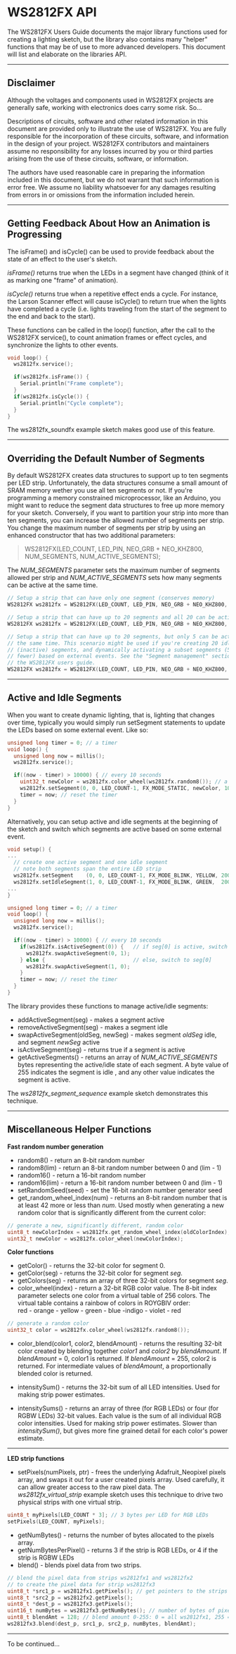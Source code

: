 # WS2812FX API

The WS2812FX Users Guide documents the major library functions used for creating
a lighting sketch, but the library also contains many "helper" functions
that may be of use to more advanced developers.
This document will list and elaborate on the libraries API.

***

## Disclaimer

Although the voltages and components used in WS2812FX projects are generally
safe, working with electronics does carry some risk. So…

Descriptions of circuits, software and other related information in this
document are provided only to illustrate the use of WS2812FX. You are fully
responsible for the incorporation of these circuits, software, and information
in the design of your project. WS2812FX contributors and maintainers assume no
responsibility for any losses incurred by you or third parties arising from the
use of these circuits, software, or information.

The authors have used reasonable care in preparing the information included in
this document, but we do not warrant that such information is error free. We
assume no liability whatsoever for any damages resulting from errors in or
omissions from the information included herein.

---
## Getting Feedback About How an Animation is Progressing

The isFrame() and isCycle() can be used to provide feedback about the state
of an effect to the user's sketch.

*isFrame()* returns true when the LEDs in a segment	have changed (think of it
as marking one "frame" of animation).

*isCycle()* returns true when a repetitive effect ends a cycle. For instance,
the Larson Scanner effect will cause isCycle() to return true when the lights
have completed a cycle (i.e. lights traveling from the start of the segment
to the end and back to the start).  

These functions can be called in the loop() function, after the call to the
WS2812FX service(), to count animation frames or effect cycles, and synchronize
the lights to other events.
```c++
void loop() {
  ws2812fx.service();

  if(ws2812fx.isFrame()) {
    Serial.println("Frame complete");
  }
  if(ws2812fx.isCycle()) {
    Serial.println("Cycle complete");
  }
}
```
The ws2812fx_soundfx example sketch makes good use of this feature.

---
## Overriding the Default Number of Segments
By default WS2812FX creates data structures to support up to ten segments per
LED strip. Unfortunately, the data structures consume a small amount of SRAM
memory wether you use all ten segments or not. If you're programming a
memory constrained microprocessor, like an Arduino, you might want to reduce
the segment data structures to free up more memory for your sketch. Conversely,
if you want to partition your strip into more than ten segments, you can
increase the allowed number of segments per strip. You change the maximum number
of segments per strip by using an enhanced constructor that has two additional
parameters:
>WS2812FX(LED_COUNT, LED_PIN, NEO_GRB + NEO_KHZ800, NUM_SEGMENTS, NUM_ACTIVE_SEGMENTS);

The *NUM_SEGMENTS* parameter sets the maximum number of segments allowed per
strip and *NUM_ACTIVE_SEGMENTS* sets how many segments can be active at
the same time.
```c++
// Setup a strip that can have only one segment (conserves memory)
WS2812FX ws2812fx = WS2812FX(LED_COUNT, LED_PIN, NEO_GRB + NEO_KHZ800, 1, 1);

// Setup a strip that can have up to 20 segments and all 20 can be active
WS2812FX ws2812fx = WS2812FX(LED_COUNT, LED_PIN, NEO_GRB + NEO_KHZ800, 20, 20);

// Setup a strip that can have up to 20 segments, but only 5 can be active at
// the same time. This scenario might be used if you're creating 20 idle
// (inactive) segments, and dynamically activating a subset segments (5 or
// fewer) based on external events. See the "Segment management" section of
// the WS2812FX users guide.
WS2812FX ws2812fx = WS2812FX(LED_COUNT, LED_PIN, NEO_GRB + NEO_KHZ800, 20, 5);
```

---
## Active and Idle Segments
When you want to create dynamic lighting, that is, lighting that changes over
time, typically you would simply run setSegment statements to update the LEDs
based on some external event. Like so:
```c++
unsigned long timer = 0; // a timer
void loop() {
  unsigned long now = millis();
  ws2812fx.service();

  if((now - timer) > 10000) { // every 10 seconds
    uint32_t newColor = ws2812fx.color_wheel(ws2812fx.random8()); // a random color
    ws2812fx.setSegment(0, 0, LED_COUNT-1, FX_MODE_STATIC, newColor, 1000);
    timer = now; // reset the timer
  }
}
```

Alternatively, you can setup active and idle segments at the beginning of the
sketch and switch which segments are active based on some external event.
```c++
void setup() {
...
  // create one active segment and one idle segment
  // note both segments span the entire LED strip
  ws2812fx.setSegment    (0, 0, LED_COUNT-1, FX_MODE_BLINK, YELLOW, 2000); // seg[0]
  ws2812fx.setIdleSegment(1, 0, LED_COUNT-1, FX_MODE_BLINK, GREEN,  2000); // seg[1]
...
}

unsigned long timer = 0; // a timer
void loop() {
  unsigned long now = millis();
  ws2812fx.service();

  if((now - timer) > 10000) { // every 10 seconds
    if(ws2812fx.isActiveSegment(0)) {   // if seg[0] is active, switch to seg[1]
      ws2812fx.swapActiveSegment(0, 1);
    } else {                            // else, switch to seg[0]
      ws2812fx.swapActiveSegment(1, 0);
    }
    timer = now; // reset the timer
  }
}
```
The library provides these functions to manage active/idle segments:  
  - addActiveSegment(seg) - makes a segment active
  - removeActiveSegment(seg) - makes a segment idle
  - swapActiveSegment(oldSeg, newSeg) - makes segment *oldSeg* idle, and segment *newSeg* active
  - isActiveSegment(seg) - returns true if a segment is active
  - getActiveSegments() - returns an array of _NUM_ACTIVE_SEGMENTS_ bytes representing the active/idle state of each segment. A byte value of 255 indicates the segment is idle , and any other value indicates the segment is active.

The *ws2812fx_segment_sequence* example sketch demonstrates this technique.

---
## Miscellaneous Helper Functions
  **Fast random number generation**
  - random8() - return an 8-bit random number
  - random8(lim) - return an 8-bit random number between 0 and (lim - 1)
  - random16() - return a 16-bit random number
  - random16(lim) - return a 16-bit random number between 0 and (lim - 1)
  - setRandomSeed(seed) - set the 16-bit random number generator seed
  - get_random_wheel_index(num) - returns an 8-bit random number that is at least 42 more or less than _num_. Used mostly when generating a new random color that is significantly different from the current color:  
  ```c++
  // generate a new, significantly different, random color
  uint8_t newColorIndex = ws2812fx.get_random_wheel_index(oldColorIndex);
  uint32_t newColor = ws2812fx.color_wheel(newColorIndex);
  ```

  **Color functions**
  - getColor() - returns the 32-bit color for segment 0.
  - getColor(seg) - returns the 32-bit color for segment _seg_.
  - getColors(seg) - returns an array of three 32-bit colors for segment _seg_.
  - color_wheel(index) - return a 32-bit RGB color value. The 8-bit index parameter selects one color from a virtual table of 256 colors. The virtual table contains a rainbow of colors in ROYGBIV order:  
  red - orange - yellow - green - blue -indigo - violet - red
  ```c++
  // generate a random color
  uint32_t color = ws2812fx.color_wheel(ws2812fx.random8());
  ```
  - color_blend(color1, color2, blendAmount) - returns the resulting 32-bit color created by blending together _color1_ and _color2_ by _blendAmount_. If _blendAmount_ = 0, color1 is returned. If _blendAmount_ = 255, color2 is returned. For intermediate values of _blendAmount_, a proportionally blended color is returned.

  - intensitySum() - returns the 32-bit sum of all LED intensities. Used for making strip power estimates.
  - intensitySums() - returns an array of three (for RGB LEDs) or four (for RGBW LEDs) 32-bit values. Each value is the sum of all individual RGB color intensities. Used for making strip power estimates. Slower than _intensitySum()_, but gives more fine grained detail for each color's power estimate.

---
**LED strip functions**
- setPixels(numPixels, ptr) - frees the underlying Adafruit_Neopixel pixels array, and swaps it out for a user created pixels array. Used carefully, it can allow greater access to the raw pixel data. The _ws2812fx_virtual_strip_ example sketch uses this technique to drive two physical strips with one virtual strip.
```c++
uint8_t myPixels[LED_COUNT * 3]; // 3 bytes per LED for RGB LEDs
setPixels(LED_COUNT, myPixels);
```
- getNumBytes() - returns the number of bytes allocated to the pixels array.
- getNumBytesPerPixel() - returns 3 if the strip is RGB LEDs, or 4 if the strip is RGBW LEDs
- blend() - blends pixel data from two strips.
```c++
// blend the pixel data from strips ws2812fx1 and ws2812fx2
// to create the pixel data for strip ws2812fx3
uint8_t *src1_p = ws2812fx1.getPixels(); // get pointers to the strips' pixel data
uint8_t *src2_p = ws2812fx2.getPixels();
uint8_t *dest_p = ws2812fx3.getPixels();
uint16_t numBytes = ws2812fx3.getNumBytes(); // number of bytes of pixel data
uint8_t blendAmt = 128; // blend amount 0-255: 0 = all ws2812fx1, 255 = all ws2812fx2
ws2812fx3.blend(dest_p, src1_p, src2_p, numBytes, blendAmt);
```



---
To be continued...
